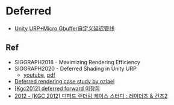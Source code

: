 # Deferred

- [Unity URP+Micro Gbuffer自定义延迟管线](http://walkingfat.com/unity-urpmicro-gbuffer%e8%87%aa%e5%ae%9a%e4%b9%89%e5%bb%b6%e8%bf%9f%e7%ae%a1%e7%ba%bf/)

## Ref

- SIGGRAPH2018 - Maximizing Rendering Efficiency
- SIGGRAPH2020 - Deferred Shading in Unity URP
  - [youtube](https://youtu.be/wOBCWZJq6zs?t=3175), [pdf](https://community.arm.com/cfs-file/__key/communityserver-blogs-components-weblogfiles/00-00-00-20-66/3_2D00_mmg2020_2D00_deferred_2D00_unity_2D00_chang.pdf)
- [Deferred rendering case study by ozlael](https://www.slideshare.net/ozlael/deferred-rendering-case-study)
- [[Kgc2012] deferred forward 이창희](https://www.slideshare.net/cagetu/kgc2012-deferred-forward)
- [2012 - [KGC 2012] 디퍼드 랜더링 케이스 스터디 : 레이더즈 & 건즈2](https://www.slideshare.net//ozlael/deferred-rendering-case-study)
